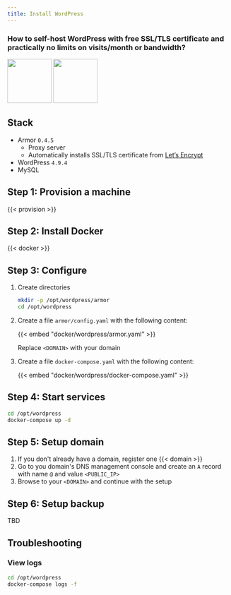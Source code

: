 ```yaml
---
title: Install WordPress
---
```


### How to self-host WordPress with free SSL/TLS certificate and practically no limits on visits/month or bandwidth?

<img src="/images/wordpress.png" height="100">
<img src="/images/docker.png" height="100">

## Stack

- Armor `0.4.5` 
  - Proxy server
  - Automatically installs SSL/TLS certificate from [Let’s Encrypt](https://letsencrypt.org)
- WordPress `4.9.4`
- MySQL

## Step 1: Provision a machine

{{< provision >}}

## Step 2: Install Docker

{{< docker >}}

## Step 3: Configure

1. Create directories

    ```sh
    mkdir -p /opt/wordpress/armor
    cd /opt/wordpress
    ```

2. Create a file `armor/config.yaml` with the following content:

    {{< embed "docker/wordpress/armor.yaml" >}}

    Replace `<DOMAIN>` with your domain

3. Create a file `docker-compose.yaml` with the following content:

    {{< embed "docker/wordpress/docker-compose.yaml" >}}

## Step 4: Start services

```sh
cd /opt/wordpress
docker-compose up -d
```

## Step 5: Setup domain

1. If you don't already have a domain, register one {{< domain >}}
2. Go to you domain's DNS management console and create an `A` record with name `@` and value `<PUBLIC_IP>`
3. Browse to your `<DOMAIN>` and continue with the setup



## Step 6: Setup backup

TBD

## Troubleshooting

### View logs

```sh
cd /opt/wordpress
docker-compose logs -f
```
